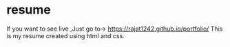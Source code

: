 # resume
If you want to see live ,Just go to->  https://rajat1242.github.io/portfolio/
This is my resume created using html and css.
